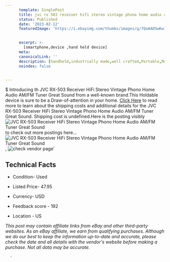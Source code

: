 ```yaml
---
      template: SinglePost
      title: jvc rx 503 receiver hifi stereo vintage phono home audio am fm tuner great sound
      status: Published
      date: '2023-02-12'
      featuredImage: 'https://i.ebayimg.com/thumbs/images/g/7QoAAOSwKw1jWpw3/s-l225.jpg'
       

      excerpt: >-
        [smartphone,device ,hand held device]
      meta:
      canonicalLink: ''
      description: [handheld,industrially made,well crafted,Portable,Mobile,Compact,Convenient,Lightweight,Maneuverable,Man-portable,Miniature,Carriable,Hand-held,Light,Holdable,Transportable,Mobile device,Pocket-sized,On-the-go,Wireless,Cordless,Compact size,Convenient size, smartphone,device ,hand held device]
      noindex: false
      

---
```

$
      Introducing th JVC RX-503 Receiver HiFi Stereo Vintage Phono Home Audio AM/FM Tuner Great Sound from a well-known brand.This Holdable device  is sure to be a Draw-of-attention in your home. [Click Here](https://www.ebay.com/itm/314376595897?hash=item49324e29b9%3Ag%3A7QoAAOSwKw1jWpw3&mkevt=1&mkcid=1&mkrid=711-53200-19255-0&campid=%253CePNCampaignId%253E&customid=%253CreferenceId%253E&toolid=10049) to read more to learn about the shipping costs and additional details for the JVC RX-503 Receiver HiFi Stereo Vintage Phono Home Audio AM/FM Tuner Great Sound. Shipping cost is undefined.Here is the posting visibly ![JVC RX-503 Receiver HiFi Stereo Vintage Phono Home Audio AM/FM Tuner Great Sound](https://i.ebayimg.com/thumbs/images/g/7QoAAOSwKw1jWpw3/s-l225.jpg) to check out more postings here... ![JVC RX-503 Receiver HiFi Stereo Vintage Phono Home Audio AM/FM Tuner Great Sound](https://i.ebayimg.com/images/g/7QoAAOSwKw1jWpw3/s-l1600.jpg), ![check vendor page](https://origin-galleryplus.ebayimg.com/ws/web/314376595897_2_0_1/225x225.jpg,https://origin-galleryplus.ebayimg.com/ws/web/314376595897_3_0_1/225x225.jpg,https://origin-galleryplus.ebayimg.com/ws/web/314376595897_4_0_1/225x225.jpg,https://origin-galleryplus.ebayimg.com/ws/web/314376595897_5_0_1/225x225.jpg,https://origin-galleryplus.ebayimg.com/ws/web/314376595897_6_0_1/225x225.jpg,https://origin-galleryplus.ebayimg.com/ws/web/314376595897_7_0_1/225x225.jpg)'

      

 ## Technical Facts 



     
      

 - Condition- Used 


      

 - Listed Price- 47.95 


      

 - Currency- USD 


      

 - Feedback score - 192 


      

 - Location - US 


      
      

 *_This post may contain affiliate links from eBay and other third-party websites. As an eBay affiliate, we earn from qualifying purchases. Although we do our best to keep the information up-to-date and accurate, please check the date and all details with the vendor's website before making a purchase. Not all data may be accurate._*




      -
